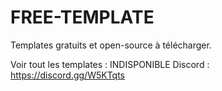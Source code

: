 # FREE-TEMPLATE
Templates gratuits et open-source à télécharger.

Voir tout les templates : INDISPONIBLE
Discord : https://discord.gg/W5KTqts
